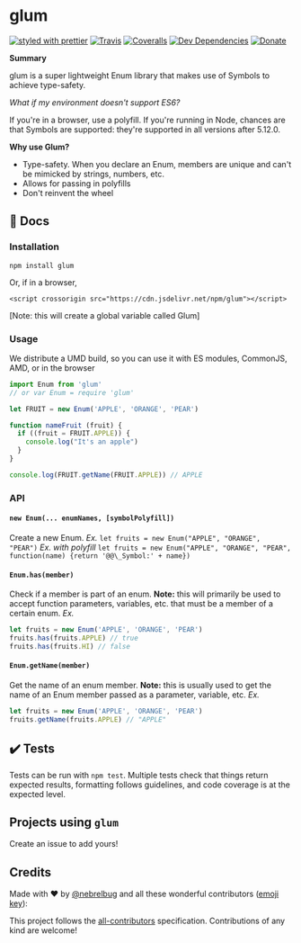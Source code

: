 # glum

[![styled with prettier](https://img.shields.io/badge/styled_with-prettier-ff69b4.svg)](https://github.com/prettier/prettier)
[![Travis](https://img.shields.io/travis/com/nebrelbug/glum/master.svg)](https://travis-ci.com/nebrelbug/glum)
[![Coveralls](https://img.shields.io/coveralls/nebrelbug/glum.svg)](https://coveralls.io/github/nebrelbug/glum)
[![Dev Dependencies](https://img.shields.io/david/dev/nebrelbug/glum)](https://david-dm.org/nebrelbug/glum?type=dev)
[![Donate](https://img.shields.io/badge/donate-paypal-blue.svg)](https://paypal.me/bengubler)

**Summary**

glum is a super lightweight Enum library that makes use of Symbols to achieve type-safety.

_What if my environment doesn't support ES6?_

If you're in a browser, use a polyfill.
If you're running in Node, chances are that Symbols are supported: they're supported in all versions after 5.12.0.

**Why use Glum?**

- Type-safety. When you declare an Enum, members are unique and can't be mimicked by strings, numbers, etc.
- Allows for passing in polyfills
- Don't reinvent the wheel

## :scroll: Docs

### Installation

```
npm install glum
```

Or, if in a browser,

```
<script crossorigin src="https://cdn.jsdelivr.net/npm/glum"></script>
```

[Note: this will create a global variable called Glum]

### Usage

We distribute a UMD build, so you can use it with ES modules, CommonJS, AMD, or in the browser

```js
import Enum from 'glum'
// or var Enum = require 'glum'

let FRUIT = new Enum('APPLE', 'ORANGE', 'PEAR')

function nameFruit (fruit) {
  if ((fruit = FRUIT.APPLE)) {
    console.log("It's an apple")
  }
}

console.log(FRUIT.getName(FRUIT.APPLE)) // APPLE
```

### API

#### `new Enum(... enumNames, [symbolPolyfill])`

Create a new Enum.
_Ex._ `let fruits = new Enum("APPLE", "ORANGE", "PEAR")`
_Ex. with polyfill_ `let fruits = new Enum("APPLE", "ORANGE", "PEAR", function(name) {return '@@\_Symbol:' + name})`

#### `Enum.has(member)`

Check if a member is part of an enum. **Note:** this will primarily be used to accept function parameters, variables, etc. that must be a member of a certain enum.
_Ex._

```js
let fruits = new Enum('APPLE', 'ORANGE', 'PEAR')
fruits.has(fruits.APPLE) // true
fruits.has(fruits.HI) // false
```

#### `Enum.getName(member)`

Get the name of an enum member. **Note:** this is usually used to get the name of an Enum member passed as a parameter, variable, etc.
_Ex._

```js
let fruits = new Enum('APPLE', 'ORANGE', 'PEAR')
fruits.getName(fruits.APPLE) // "APPLE"
```

## :heavy_check_mark: Tests

Tests can be run with `npm test`. Multiple tests check that things return expected results, formatting follows guidelines, and code coverage is at the expected level.

## Projects using `glum`

Create an issue to add yours!

## Credits

Made with :heart: by [@nebrelbug](https://github.com/nebrelbug) and all these wonderful contributors ([emoji key](https://github.com/kentcdodds/all-contributors#emoji-key)):

<!-- ALL-CONTRIBUTORS-LIST:START - Do not remove or modify this section -->
<!-- prettier-ignore -->
<!-- ALL-CONTRIBUTORS-LIST:END -->

This project follows the [all-contributors](https://github.com/kentcdodds/all-contributors) specification. Contributions of any kind are welcome!
